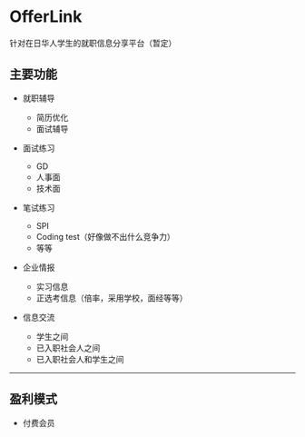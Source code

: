 # OfferLink

针对在日华人学生的就职信息分享平台（暂定）

## 主要功能

- 就职辅导
    - 简历优化
    - 面试辅导

- 面试练习
    - GD
    - 人事面
    - 技术面

- 笔试练习
    - SPI
    - Coding test（好像做不出什么竞争力）
    - 等等

- 企业情报
    - 实习信息
    - 正选考信息（倍率，采用学校，面经等等）

- 信息交流
    - 学生之间
    - 已入职社会人之间
    - 已入职社会人和学生之间

***

## 盈利模式

- 付费会员